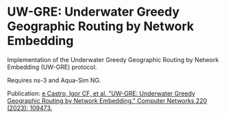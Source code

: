 # UW-GRE: Underwater Greedy Geographic Routing by Network Embedding

Implementation of the Underwater Greedy Geographic Routing by Network Embedding (UW-GRE) protocol. 

Requires ns-3 and Aqua-Sim NG.

Publication: [e Castro, Igor CF, et al. "UW-GRE: Underwater Greedy Geographic Routing by Network Embedding." Computer Networks 220 (2023): 109473.](https://www.sciencedirect.com/science/article/abs/pii/S1389128622005072)

